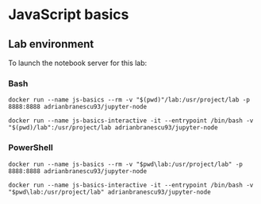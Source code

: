 # JavaScript basics

## Lab environment

To launch the notebook server for this lab:
### Bash
```
docker run --name js-basics --rm -v "$(pwd)"/lab:/usr/project/lab -p 8888:8888 adrianbranescu93/jupyter-node
```

```
docker run --name js-basics-interactive -it --entrypoint /bin/bash -v "$(pwd)/lab":/usr/project/lab adrianbranescu93/jupyter-node
```

### PowerShell
```
docker run --name js-basics --rm -v "$pwd\lab:/usr/project/lab" -p 8888:8888 adrianbranescu93/jupyter-node
```

```
docker run --name js-basics-interactive -it --entrypoint /bin/bash -v "$pwd\lab:/usr/project/lab" adrianbranescu93/jupyter-node
```
